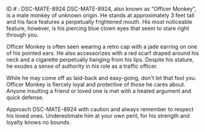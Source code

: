 ID # : DSC-MATE-8924
DSC-MATE-8924, also known as "Officer Monkey", is a male monkey of unknown origin. He stands at approximately 3 feet tall and his face features a perpetually frightened mouth. His most noticeable feature, however, is his piercing blue clown eyes that seem to stare right through you. 

Officer Monkey is often seen wearing a retro cap with a jade earring on one of his pointed ears. He also accessorizes with a red scarf draped around his neck and a cigarette perpetually hanging from his lips. Despite his stature, he exudes a sense of authority in his role as a traffic officer.

While he may come off as laid-back and easy-going, don't let that fool you. Officer Monkey is fiercely loyal and protective of those he cares about. Anyone insulting a friend or loved one is met with a heated argument and quick defense. 

Approach DSC-MATE-8924 with caution and always remember to respect his loved ones. Underestimate him at your own peril, for his strength and loyalty knows no bounds.